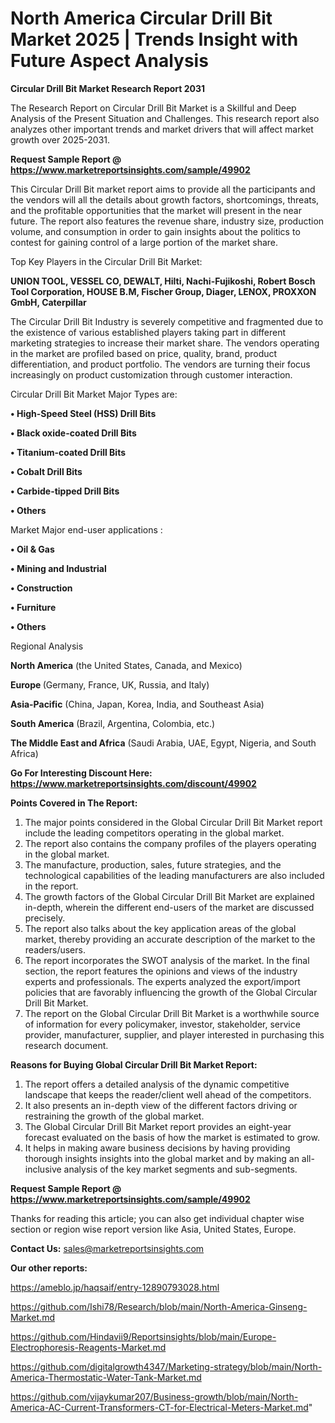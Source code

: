 # North America Circular Drill Bit Market 2025 | Trends Insight with Future Aspect Analysis

<strong>Circular Drill Bit Market Research Report 2031</strong>

The Research Report on Circular Drill Bit Market is a Skillful and Deep Analysis of the Present Situation and Challenges. This research report also analyzes other important trends and market drivers that will affect market growth over 2025-2031.

<strong>Request Sample Report @ <a href=https://www.marketreportsinsights.com/sample/49902>https://www.marketreportsinsights.com/sample/49902</a></strong>

This Circular Drill Bit market report aims to provide all the participants and the vendors will all the details about growth factors, shortcomings, threats, and the profitable opportunities that the market will present in the near future. The report also features the revenue share, industry size, production volume, and consumption in order to gain insights about the politics to contest for gaining control of a large portion of the market share.

Top Key Players in the Circular Drill Bit Market:

<strong>UNION TOOL, VESSEL CO, DEWALT, Hilti, Nachi-Fujikoshi, Robert Bosch Tool Corporation, HOUSE B.M, Fischer Group, Diager, LENOX, PROXXON GmbH, Caterpillar</strong>

The Circular Drill Bit Industry is severely competitive and fragmented due to the existence of various established players taking part in different marketing strategies to increase their market share. The vendors operating in the market are profiled based on price, quality, brand, product differentiation, and product portfolio. The vendors are turning their focus increasingly on product customization through customer interaction.

Circular Drill Bit Market Major Types are:

<strong>•  High-Speed Steel (HSS) Drill Bits

•  Black oxide-coated Drill Bits

•  Titanium-coated Drill Bits

•  Cobalt Drill Bits

•  Carbide-tipped Drill Bits

•  Others</strong>

Market Major end-user applications :

<strong>•  Oil & Gas

•  Mining and Industrial

•  Construction

•  Furniture

•  Others</strong>

Regional Analysis

</u><strong><b>North America</b></strong> (the United States, Canada, and Mexico)

<strong><b>Europe </b></strong>(Germany, France, UK, Russia, and Italy)

<strong><b>Asia-Pacific</b></strong> (China, Japan, Korea, India, and Southeast Asia)

<strong><b>South America</b></strong> (Brazil, Argentina, Colombia, etc.)

<strong><b>The Middle East and Africa</b></strong> (Saudi Arabia, UAE, Egypt, Nigeria, and South Africa)

<strong>Go For Interesting Discount Here: <a href=https://www.marketreportsinsights.com/discount/49902>https://www.marketreportsinsights.com/discount/49902</a></strong>

<strong>Points Covered in The Report:</strong>
<ol>
  <li>The major points considered in the Global Circular Drill Bit Market report include the leading competitors operating in the global market.</li>
  <li>The report also contains the company profiles of the players operating in the global market.</li>
  <li>The manufacture, production, sales, future strategies, and the technological capabilities of the leading manufacturers are also included in the report.</li>
  <li>The growth factors of the Global Circular Drill Bit Market are explained in-depth, wherein the different end-users of the market are discussed precisely.</li>
  <li>The report also talks about the key application areas of the global market, thereby providing an accurate description of the market to the readers/users.</li>
  <li>The report incorporates the SWOT analysis of the market. In the final section, the report features the opinions and views of the industry experts and professionals. The experts analyzed the export/import policies that are favorably influencing the growth of the Global Circular Drill Bit Market.</li>
  <li>The report on the Global Circular Drill Bit Market is a worthwhile source of information for every policymaker, investor, stakeholder, service provider, manufacturer, supplier, and player interested in purchasing this research document.</li>
</ol>
<strong>Reasons for Buying Global Circular Drill Bit Market Report:</strong>

<ol>
  <li>The report offers a detailed analysis of the dynamic competitive landscape that keeps the reader/client well ahead of the competitors.</li>
  <li>It also presents an in-depth view of the different factors driving or restraining the growth of the global market.</li>
  <li>The Global Circular Drill Bit Market report provides an eight-year forecast evaluated on the basis of how the market is estimated to grow.</li>
  <li>It helps in making aware business decisions by having providing thorough insights insights into the global market and by making an all-inclusive analysis of the key market segments and sub-segments.</li>
</ol>
<strong>Request Sample Report @ <a href=https://www.marketreportsinsights.com/sample/49902>https://www.marketreportsinsights.com/sample/49902</a></strong>


Thanks for reading this article; you can also get individual chapter wise section or region wise report version like Asia, United States, Europe.

<strong>Contact Us:</strong>
sales@marketreportsinsights.com

<strong>Our other reports:</strong>

<a href=https://ameblo.jp/haqsaif/entry-12890793028.html>https://ameblo.jp/haqsaif/entry-12890793028.html</a>

<a href=https://github.com/Ishi78/Research/blob/main/North-America-Ginseng-Market.md>https://github.com/Ishi78/Research/blob/main/North-America-Ginseng-Market.md</a>

<a href=https://github.com/Hindavii9/Reportsinsights/blob/main/Europe-Electrophoresis-Reagents-Market.md>https://github.com/Hindavii9/Reportsinsights/blob/main/Europe-Electrophoresis-Reagents-Market.md</a>

<a href=https://github.com/digitalgrowth4347/Marketing-strategy/blob/main/North-America-Thermostatic-Water-Tank-Market.md>https://github.com/digitalgrowth4347/Marketing-strategy/blob/main/North-America-Thermostatic-Water-Tank-Market.md</a>

<a href=https://github.com/vijaykumar207/Business-growth/blob/main/North-America-AC-Current-Transformers-CT-for-Electrical-Meters-Market.md>https://github.com/vijaykumar207/Business-growth/blob/main/North-America-AC-Current-Transformers-CT-for-Electrical-Meters-Market.md</a>"
